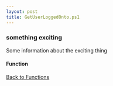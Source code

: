 ```yaml
---
layout: post
title: GetUserLoggedOnto.ps1
---
```


### something exciting

Some information about the exciting thing

#### Function

<script async src="https://gist-it.appspot.com/github.com/BanterBoy/scripts-blog/blob/master/PowerShell/functions/activeDirectory/GetUserLoggedOnto.ps1"></script>

<a href="/menu/_pages/functions.html">Back to Functions</a>

